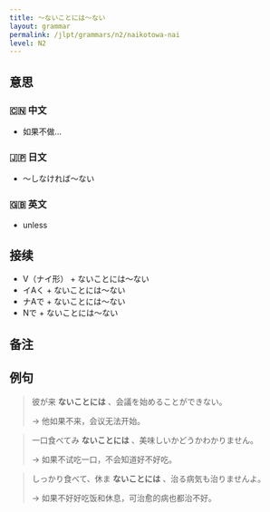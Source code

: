 ```yaml
---
title: 〜ないことには〜ない
layout: grammar
permalink: /jlpt/grammars/n2/naikotowa-nai
level: N2
---
```


## 意思

### 🇨🇳 中文

- 如果不做...

### 🇯🇵 日文

- ～しなければ～ない

### 🇬🇧 英文

- unless

## 接续

- V（ナイ形） + ないことには～ない
- イAく + ないことには～ない
- ナAで + ないことには～ない
- Nで + ないことには～ない

## 备注


## 例句

> 彼が来 **ないことには** 、会議を始めることができない。
>
> → 他如果不来，会议无法开始。

> 一口食べてみ **ないことには** 、美味しいかどうかわかりません。
>
> → 如果不试吃一口，不会知道好不好吃。

> しっかり食べて、休ま **ないことには** 、治る病気も治りませんよ。
>
> → 如果不好好吃饭和休息，可治愈的病也都治不好。

